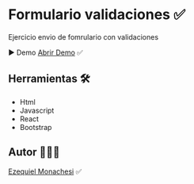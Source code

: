 # Formulario validaciones ✅

Ejercicio envio de fomrulario con validaciones

▶️ Demo
[Abrir Demo](https://veterinariaturnador.netlify.app/) ✅

## Herramientas 🛠️

- Html
- Javascript
- React
- Bootstrap

## Autor 👨🏻‍💼

[Ezequiel Monachesi](https://www.linkedin.com/in/monachesi-cesar-ezequiel/) ✅